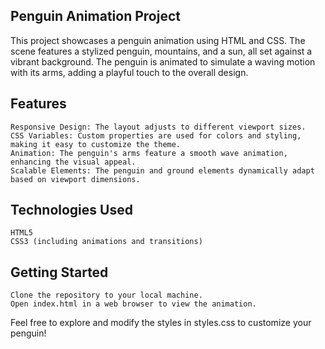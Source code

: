 ## Penguin Animation Project ##

This project showcases a penguin animation using HTML and CSS. 
The scene features a stylized penguin, mountains, and a sun, all set against a vibrant background. 
The penguin is animated to simulate a waving motion with its arms, adding a playful touch to the overall design.

## Features

    Responsive Design: The layout adjusts to different viewport sizes.
    CSS Variables: Custom properties are used for colors and styling, making it easy to customize the theme.
    Animation: The penguin's arms feature a smooth wave animation, enhancing the visual appeal.
    Scalable Elements: The penguin and ground elements dynamically adapt based on viewport dimensions.

## Technologies Used

    HTML5
    CSS3 (including animations and transitions)

## Getting Started

    Clone the repository to your local machine.
    Open index.html in a web browser to view the animation.

Feel free to explore and modify the styles in styles.css to customize your penguin!